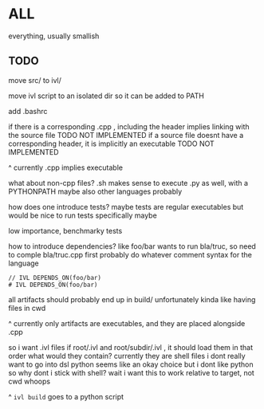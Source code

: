 # ALL
everything, usually smallish



## TODO

move src/ to ivl/

move ivl script to an isolated dir so it can be added to PATH

add .bashrc


if there is a corresponding .cpp , including the header implies linking with the source file TODO NOT IMPLEMENTED
if a source file doesnt have a corresponding header, it is implicitly an executable TODO NOT IMPLEMENTED

^ currently .cpp implies executable

what about non-cpp files?
.sh makes sense to execute
.py as well, with a PYTHONPATH maybe
also other languages probably


how does one introduce tests?
maybe tests are regular executables
but would be nice to run tests specifically maybe

low importance, benchmarky tests

how to introduce dependencies?
like foo/bar wants to run bla/truc, so need to comple bla/truc.cpp first
probably do whatever comment syntax for the language
```
// IVL DEPENDS_ON(foo/bar)
# IVL DEPENDS_ON(foo/bar)
```

all artifacts should probably end up in build/
unfortunately
kinda like having files in cwd

^ currently only artifacts are executables, and they are placed alongside .cpp

so i want .ivl files
if root/.ivl and root/subdir/.ivl , it should load them in that order
what would they contain?
currently they are shell files
i dont really want to go into dsl
python seems like an okay choice
but i dont like python
so why dont i stick with shell?
wait
i want this to work relative to target, not cwd
whoops

^ `ivl build` goes to a python script
